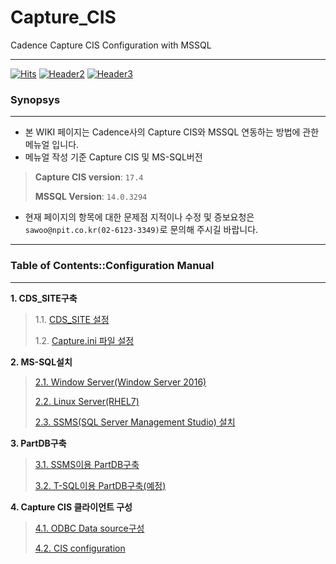 # Capture_CIS
Cadence Capture CIS Configuration with MSSQL
***
[![Hits](https://hits.seeyoufarm.com/api/count/incr/badge.svg?url=https%3A%2F%2Fgithub.com%2FTeam-Neighborhood%2FI-want-to-study-Data-Science%2F)](https://hits.seeyoufarm.com)
[![Header2](https://img.shields.io/badge/NPEDU-OpenHardWare__ICEDU-lightgrey)](http://openhardware.co.kr)
[![Header3](https://img.shields.io/badge/Cadence-Support-blueviolet)](https://support.cadence.com)
### Synopsys
***
- 본 WIKI 페이지는 Cadence사의 Capture CIS와 MSSQL 연동하는 방법에 관한 메뉴얼 입니다.
- 메뉴얼 작성 기준 Capture CIS 및 MS-SQL버전
> **Capture CIS version**: `17.4`
>
> **MSSQL Version**: `14.0.3294`
>
- 현재 페이지의 항목에 대한 문제점 지적이나 수정 및 증보요청은 `sawoo@npit.co.kr(02-6123-3349)`로 문의해 주시길 바랍니다.


***
### Table of Contents::Configuration Manual
***
**1. CDS_SITE구축**
> 1.1. [CDS_SITE 설정](https://github.com/codefoolosopher/Capture_CIS/wiki/1.1.-CDS_SITE%EC%84%A4%EC%A0%95)
>
> 1.2. [Capture.ini 파일 설정](https://github.com/codefoolosopher/Capture_CIS/wiki/1.2.Capture.ini-%ED%8C%8C%EC%9D%BC-%EC%84%A4%EC%A0%95)


**2. MS-SQL설치**
> [2.1. Window Server(Window Server 2016)](https://github.com/codefoolosopher/Capture_CIS/wiki/2.1.Window-Server)
>
> [2.2. Linux Server(RHEL7)](https://github.com/codefoolosopher/Capture_CIS/wiki/2.2.Linux-Server(RHEL7))
>
> [2.3. SSMS(SQL Server Management Studio) 설치](https://github.com/codefoolosopher/Capture_CIS/wiki/2.3.SSMS(SQL-Server-Management-Studio)%EC%84%A4%EC%B9%98)


**3. PartDB구축**
> [3.1. SSMS이용 PartDB구축](https://github.com/codefoolosopher/Capture_CIS/wiki/3.1.-SSMS%EC%9D%B4%EC%9A%A9%ED%95%9C-%ED%8C%8C%ED%8A%B8-DB%EA%B5%AC%EC%B6%95)
>
> [3.2. T-SQL이용 PartDB구축(예정)](https://github.com/codefoolosopher/Capture_CIS/wiki/3.2.-TSQL%EC%9D%B4%EC%9A%A9%ED%95%9C-%ED%8C%8C%ED%8A%B8-DB%EA%B5%AC%EC%B6%95)

**4. Capture CIS 클라이언트 구성**
> [4.1. ODBC Data source구성](https://github.com/codefoolosopher/Capture_CIS/wiki/4.1.-ODBC-Data-source%EA%B5%AC%EC%84%B1)
> 
> [4.2. CIS configuration](https://github.com/codefoolosopher/Capture_CIS/wiki/4.2.CIS-Configuration)
